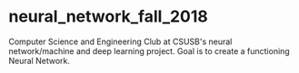 # neural_network_fall_2018
Computer Science and Engineering Club at CSUSB's neural network/machine and deep learning project. Goal is to create a functioning Neural Network. 
